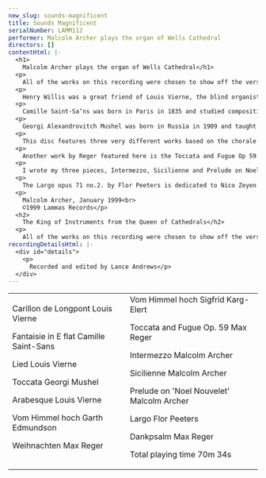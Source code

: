 ```yaml
---
new_slug: sounds-magnificent
title: Sounds Magnificent
serialNumber: LAMM112
performer: Malcolm Archer plays the organ of Wells Cathedral
directors: []
contentHtml: |-
  <h1>
    Malcolm Archer plays the organ of Wells Cathedral</h1>
  <p>
    All of the works on this recording were chosen to show off the versatile and eclectic nature of the pipe organ in Wells Cathedral, which is particularly at home when playing music from the romantic and twentieth century periods. Like many cathedral organs, the instrument has seen change over the years; change in fashion certainly, but also change in terms of the wide and varied use which a cathedral organ receives. As a result, the instrument has been enlarged in order to satisfy the requirements placed upon it, especially in terms of its ability to cope with a breadth of recital repertoire and to increase its effectiveness in the Nave and Quire. From the instrumentÕs early origins, pipework by Samuel Green was incorporated in the 1857 instrument by Henry Willis. Much of this instrument survives today, having been rebuilt twice by Harrison and Harrison of Durham, who still look after the organ.</p>
  <p>
    Henry Willis was a great friend of Louis Vierne, the blind organist of Notre Dame de Paris and composer of three works in this programme. Carillon de Longpont is based on the theme of the Carillon peal at the town of Longpont in France and this theme is first heard in the pedals, and then continued throughout the piece in various different guises. This work, together with the beautifully impressionistic Arabesque and lyrically charming Lied come from the 24 pieces in free style, which were intended to be played on either organ or harmonium.</p>
  <p>
    Camille Saint-Sa‘ns was born in Paris in 1835 and studied composition with Gounod. For twenty years he was organist of the church of the Madeleine in Paris, but today he is remembered as far more than a church musician. He composed throughout his life and his large output of orchestral works, concertos, piano and chamber works, not forgetting an opera, has ensured his reputation as one of the leading French romantic composers. He was also a considerable author. Fantaisie in E flat begins with a con moto section played on three manuals using contrasting sounds, and is followed by an extrovert and exuberant Allegro.</p>
  <p>
    Georgi Alexandrovitch Mushel was born in Russia in 1909 and taught composition and piano in Tashkent. He wrote several large scale orchestral works as well as several for the organ. His Toccata comes from a three movement suite originally published by Peters in a volume called ÔSoviet Organ MusicÕ, the other movements being Aria and Fugue. The Toccata is an attractive and highly rhythmic work based on a pattern of repeated quaver figurations.</p>
  <p>
    This disc features three very different works based on the chorale tune Vom Himmel hoch. The first is a Toccata from the Advenit suite by the American composer Garth Edmundson. Virtuoso keyboard writing heralds the first entry of the theme in the pedals, later to be heard in the manuals on full organ. The second, Weihnachten, is from the seven pieces opus 145 by Reger and he later combines the tune with the carol ÔSilent Night,Õ creating a magical section which recaptures the composerÕs experience of hearing this carol played distantly on a bugle in the first world war trenches. The third setting of Vom Himmel hoch is by another German, Karg-Elert, who wrote prolifically for the organ and was also a well travelled recitalist in his day. His works have a distinctive harmonic style and an ingenious sense of craftsmanship.</p>
  <p>
    Another work by Reger featured here is the Toccata and Fugue Op 59. Reger was born in Bavaria in 1873 and died in Leipzig in 1916. Like Brahms, he has been described as a classical-romanticist and he always shows complete mastery in his handling of form and texture, often using well-established formal structures. He held various academic positions in Germany and was greatly influenced by the virtuoso organist Straube of St. Thomas Church, Leipzig, for whom he wrote many of his large scale and elaborate organ works. The final track on this disc is RegerÕs Dankpsalm from the seven pieces, opus 145, which has many contrasts of mood and culminates in a highly chromatic and declamatory harmonisation of the chorale Lobe den Herren.</p>
  <p>
    I wrote my three pieces, Intermezzo, Sicilienne and Prelude on Noel Nouvelet between 1996 and 1998, and although conceived separately, they work well together as a suite. Intermezzo has an elusive atmosphere based on an opening of murmuring quavers and was written in Chicago while I was acting Organist and Choirmaster of St. LukeÕs Episcopal Church, Evanston. Sicilienne is in three sections, and opens with a haunting melody which recurs in the third section, this time with left hand semiquaver figuration. Prelude on Noel Nouvelet takes an almost tongue in cheek look at this well known Christmas melody.</p>
  <p>
    The Largo opus 71 no.2. by Flor Peeters is dedicated to Nico Zeyen and was originally written as the slow movement of a sonata for trumpet and organ, but was transcribed for the organ by the composer. While I was a student at Cambridge, I had the opportunity to hear Baron Flor Peeters play at his own cathedral in the Belgian town of Mechelin. His fine recital included some of his own music which he would frequently play on his many concert tours to England and other countries.</p>
  <p>
    Malcolm Archer, January 1999<br>
    ©1999 Lammas Records</p>
  <h2>
    The King of Instruments from the Queen of Cathedrals</h2>
  <p>
    All of the works on this recording were chosen to show off the versatile and eclectic nature of the pipe organ in Wells Cathedral, which is particularly at home when playing music from the romantic and twentieth century periods. Like many cathedral organs, the instrument has seen change over the years; change in fashion certainly, but also change in terms of the wide and varied use which a cathedral organ receives. As a result, the instrument has been enlarged in order to satisfy the requirements placed upon it, especially in terms of its ability to cope with a breadth of recital repertoire and to increase its effectiveness in the Nave and Quire. From the instrument's early origins, pipework by Samuel Green was incorporated in the 1857 instrument by Henry Willis. Much of this instrument survives today, having been rebuilt twice by Harrison and Harrison of Durham, who still look after the organ.</p>
recordingDetailsHtml: |-
  <div id="details">
    <p>
      Recorded and edited by Lance Andrews</p>
  </div>
---
```


<table class="tracktable">
  <tbody>
    <tr>
      <td class="column1">
        <span class="trackname">Carillon de Longpont </span> <span class="composer">Louis Vierne</span>
        <p>
          <span class="trackname">Fantaisie in E flat Camille </span> <span class="composer">Saint-Sans</span></p>
        <p>
          <span class="trackname">Lied </span> <span class="composer">Louis Vierne</span></p>
        <p>
          <span class="trackname">Toccata </span> <span class="composer">Georgi Mushel</span></p>
        <p>
          <span class="trackname">Arabesque</span><span class="composer"> Louis Vierne</span></p>
        <p>
          <span class="trackname">Vom Himmel hoch </span> <span class="composer">Garth Edmundson</span></p>
        <p>
          <span class="trackname">Weihnachten </span> <span class="composer">Max Reger</span></p>
      </td>
      <td class="column2">
        <span class="trackname">Vom Himmel hoch </span> <span class="composer">Sigfrid Karg-Elert</span>
        <p>
          <span class="trackname">Toccata and Fugue Op. 59 </span> <span class="composer">Max Reger</span></p>
        <p>
          <span class="trackname">Intermezzo </span> <span class="composer">Malcolm Archer</span></p>
        <p>
          <span class="trackname">Sicilienne Malcolm Archer</span></p>
        <p>
          <span class="trackname">Prelude on 'Noel Nouvelet' </span> <span class="composer">Malcolm Archer</span> </p>
        <p>
          <span class="trackname">Largo </span> <span class="composer">Flor Peeters</span></p>
        <p>
          <span class="trackname">Dankpsalm </span> <span class="composer">Max Reger</span></p>
        <p>
          <span id="playingtime">Total playing time 70m 34s</span></p>
      </td>
    </tr>
  </tbody>
</table>
